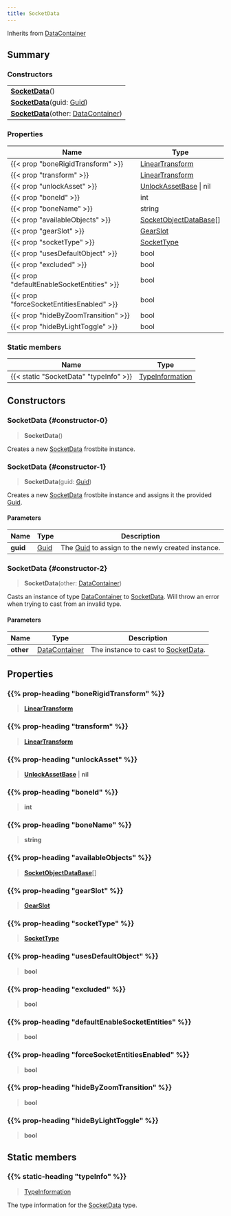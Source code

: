 ```yaml
---
title: SocketData
---
```


Inherits from 
[DataContainer](/vext/ref/shared/class/datacontainer)

## Summary
### Constructors
| |
| ----------- |
| **[SocketData](#constructor-0)**() |
| **[SocketData](#constructor-1)**(guid: [Guid](/vext/ref/shared/class/guid)) |
| **[SocketData](#constructor-2)**(other: [DataContainer](/vext/ref/shared/class/datacontainer)) |

### Properties
| Name | Type |
| ---- | ---- |
| {{< prop "boneRigidTransform" >}} | [LinearTransform](/vext/ref/shared/class/lineartransform) |
| {{< prop "transform" >}} | [LinearTransform](/vext/ref/shared/class/lineartransform) |
| {{< prop "unlockAsset" >}} | [UnlockAssetBase](/vext/ref/fb/unlockassetbase) \| nil |
| {{< prop "boneId" >}} | int |
| {{< prop "boneName" >}} | string |
| {{< prop "availableObjects" >}} | [SocketObjectDataBase](/vext/ref/fb/socketobjectdatabase)[] |
| {{< prop "gearSlot" >}} | [GearSlot](/vext/ref/fb/gearslot) |
| {{< prop "socketType" >}} | [SocketType](/vext/ref/fb/sockettype) |
| {{< prop "usesDefaultObject" >}} | bool |
| {{< prop "excluded" >}} | bool |
| {{< prop "defaultEnableSocketEntities" >}} | bool |
| {{< prop "forceSocketEntitiesEnabled" >}} | bool |
| {{< prop "hideByZoomTransition" >}} | bool |
| {{< prop "hideByLightToggle" >}} | bool |

### Static members
| Name | Type |
| ---- | ---- |
| {{< static "SocketData" "typeInfo" >}} | [TypeInformation](/vext/ref/shared/class/typeinformation) |

## Constructors
### SocketData {#constructor-0}
> **SocketData**()

Creates a new [SocketData](/vext/ref/fb/socketdata) frostbite instance.

### SocketData {#constructor-1}
> **SocketData**(guid: [Guid](/vext/ref/shared/class/guid))

Creates a new [SocketData](/vext/ref/fb/socketdata) frostbite instance and assigns it the provided [Guid](/vext/ref/shared/class/guid).

#### Parameters
| Name | Type | Description |
| ---- | ---- | ----------- |
| **guid** | [Guid](/vext/ref/shared/class/guid) | The [Guid](/vext/ref/shared/class/guid) to assign to the newly created instance. |

### SocketData {#constructor-2}
> **SocketData**(other: [DataContainer](/vext/ref/shared/class/datacontainer))

Casts an instance of type [DataContainer](/vext/ref/shared/class/datacontainer) to [SocketData](/vext/ref/fb/socketdata). Will throw an error when trying to cast from an invalid type.

#### Parameters
| Name | Type | Description |
| ---- | ---- | ----------- |
| **other** | [DataContainer](/vext/ref/shared/class/datacontainer) | The instance to cast to [SocketData](/vext/ref/fb/socketdata). |

## Properties
### {{% prop-heading "boneRigidTransform" %}}
> **[LinearTransform](/vext/ref/shared/class/lineartransform)**

### {{% prop-heading "transform" %}}
> **[LinearTransform](/vext/ref/shared/class/lineartransform)**

### {{% prop-heading "unlockAsset" %}}
> **[UnlockAssetBase](/vext/ref/fb/unlockassetbase)** | **nil**

### {{% prop-heading "boneId" %}}
> **int**

### {{% prop-heading "boneName" %}}
> **string**

### {{% prop-heading "availableObjects" %}}
> **[SocketObjectDataBase](/vext/ref/fb/socketobjectdatabase)**[]

### {{% prop-heading "gearSlot" %}}
> **[GearSlot](/vext/ref/fb/gearslot)**

### {{% prop-heading "socketType" %}}
> **[SocketType](/vext/ref/fb/sockettype)**

### {{% prop-heading "usesDefaultObject" %}}
> **bool**

### {{% prop-heading "excluded" %}}
> **bool**

### {{% prop-heading "defaultEnableSocketEntities" %}}
> **bool**

### {{% prop-heading "forceSocketEntitiesEnabled" %}}
> **bool**

### {{% prop-heading "hideByZoomTransition" %}}
> **bool**

### {{% prop-heading "hideByLightToggle" %}}
> **bool**

## Static members
### {{% static-heading "typeInfo" %}}
> [TypeInformation](/vext/ref/shared/class/typeinformation)

The type information for the [SocketData](/vext/ref/fb/socketdata) type.

